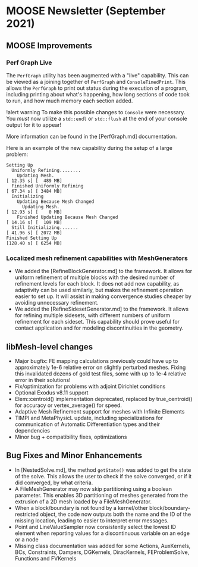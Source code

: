 # MOOSE Newsletter (September 2021)

## MOOSE Improvements

### Perf Graph Live

The `PerfGraph` utility has been augmented with a "live" capability.
This can be viewed as a joining together of `PerfGraph` and
`ConsoleTimedPrint`.  This allows the `PerfGraph` to print out status
during the execution of a program, including printing about what's
happening, how long sections of code took to run, and how much memory
each section added.

!alert warning
To make this possible changes to `Console` were necessary.  You *must* now utilize a `std::endl` or `std::flush` at the end of your console output for it to appear!

More information can be found in the [PerfGraph.md] documentation.

Here is an example of the new capability during the setup of a large problem:

```
Setting Up
  Uniformly Refining........
    Updating Mesh.                                                                       [ 12.35 s] [  489 MB]
  Finished Uniformly Refining                                                            [ 67.34 s] [ 3484 MB]
  Initializing
    Updating Because Mesh Changed
      Updating Mesh.                                                                     [ 12.93 s] [    0 MB]
    Finished Updating Because Mesh Changed                                               [ 14.16 s] [  109 MB]
  Still Initializing.......                                                              [ 41.96 s] [ 2072 MB]
Finished Setting Up                                                                      [128.40 s] [ 6254 MB]
```

### Localized mesh refinement capabilities with MeshGenerators

- We added the [RefineBlockGenerator.md] to the framework.
  It allows for uniform refinement of multiple blocks with the desired number of
  refinement levels for each block. It does not add new capability, as adaptivity can be used similarly,
  but makes the refinement operation easier to set up. It will assist in making convergence studies cheaper
  by avoiding unnecessary refinement.
- We added the [RefineSidesetGenerator.md] to the framework.
  It allows for refining multiple sidesets, with different numbers of uniform refinement for each sideset.
  This capability should prove useful for contact application and for modeling discontinuities in the geometry.

## libMesh-level changes

- Major bugfix: FE mapping calculations previously could have up to
  approximately 1e-6 relative error on slightly perturbed meshes.
  Fixing this invalidated dozens of gold test files, some with up to
  1e-4 relative error in their solutions!
- Fix/optimization for problems with adjoint Dirichlet conditions
- Optional Exodus v8.11 support
- Elem::centroid() implementation deprecated, replaced by
  true\_centroid() for accuracy or vertex\_average() for speed.
- Adaptive Mesh Refinement support for meshes with Infinite Elements
- TIMPI and MetaPhysicL update, including specializations for
  communication of Automatic Differentiation types and their
  dependencies
- Minor bug + compatibility fixes, optimizations


## Bug Fixes and Minor Enhancements

- In [NestedSolve.md], the method `getState()` was added to get the state of the
  solve. This allows the user to check if the solve converged, or if it did
  converged, by what criteria.
- A FileMeshGenerator may now skip partitioning using a boolean parameter. This enables
  3D partitioning of meshes generated from the extrusion of a 2D mesh loaded by a FileMeshGenerator.
- When a block/boundary is not found by a kernel/other block/boundary-restricted object,
  the code now outputs both the name and the ID of the missing location, leading to easier
  to interpret error messages.
- Point and LineValueSampler now consistently select the lowest ID element when reporting values
  for a discontinuous variable on an edge or a node
- Missing class documentation was added for some Actions, AuxKernels, BCs, Constraints, Dampers,
  DGKernels, DiracKernels, FEProblemSolve, Functions and FVKernels
